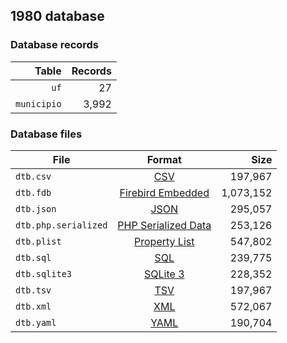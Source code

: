 ## 1980 database

### Database records

|       Table | Records |
| -----------:| -------:|
|        `uf` |      27 |
| `municipio` |   3,992 |

### Database files

| File                 | Format                                                                                          |      Size |
| -------------------- |:-----------------------------------------------------------------------------------------------:| ---------:|
| `dtb.csv`            | [CSV](https://en.wikipedia.org/wiki/Comma-separated_values)                                     |   197,967 |
| `dtb.fdb`            | [Firebird Embedded](https://en.wikipedia.org/wiki/Embedded_database#Firebird_Embedded)          | 1,073,152 |
| `dtb.json`           | [JSON](https://en.wikipedia.org/wiki/JSON)                                                      |   295,057 |
| `dtb.php.serialized` | [PHP Serialized Data](https://en.wikipedia.org/wiki/Serialization#Programming_language_support) |   253,126 |
| `dtb.plist`          | [Property List](https://en.wikipedia.org/wiki/Property_list)                                    |   547,802 |
| `dtb.sql`            | [SQL](https://en.wikipedia.org/wiki/SQL)                                                        |   239,775 |
| `dtb.sqlite3`        | [SQLite 3](https://en.wikipedia.org/wiki/SQLite)                                                |   228,352 |
| `dtb.tsv`            | [TSV](https://en.wikipedia.org/wiki/Tab-separated_values)                                       |   197,967 |
| `dtb.xml`            | [XML](https://en.wikipedia.org/wiki/XML)                                                        |   572,067 |
| `dtb.yaml`           | [YAML](https://en.wikipedia.org/wiki/YAML)                                                      |   190,704 |

